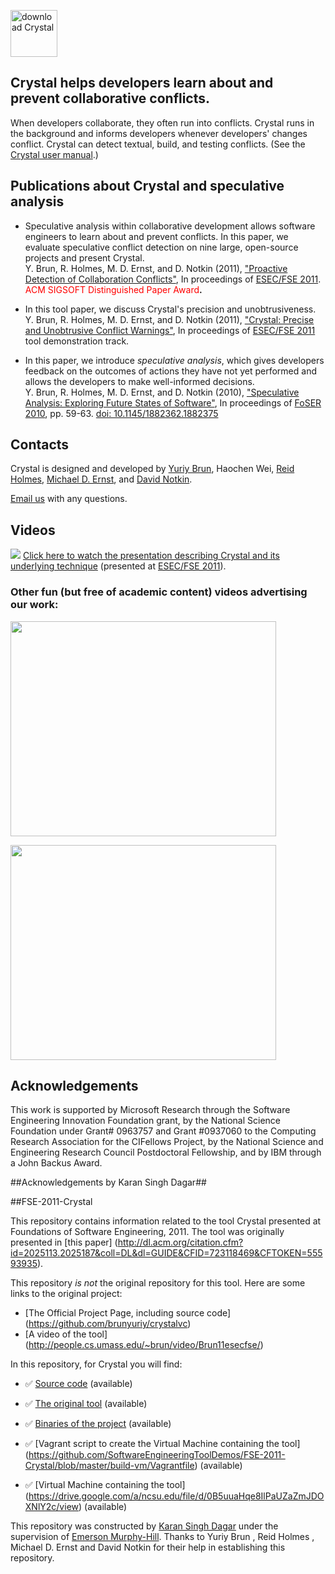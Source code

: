 <a href='https://github.com/brunyuriy/crystalvc/raw/master/releases/crystal_2.0.20111120.jar'><img src='https://raw.githubusercontent.com/brunyuriy/crystalvc/master/webpage/download.png' alt='download Crystal' height='75' /></a>

## Crystal helps developers learn about and prevent collaborative conflicts. ##

When developers collaborate, they often run into conflicts.  Crystal runs in the background and informs developers whenever developers' changes conflict.  Crystal can detect textual, build, and testing conflicts.  (See the <a href="https://github.com/brunyuriy/crystalvc/wiki/CrystalUserManual">Crystal user manual</a>.)

## Publications about Crystal and speculative analysis ##

  * Speculative analysis within collaborative development allows software engineers to learn about and prevent conflicts.  In this paper, we evaluate speculative conflict detection on nine large, open-source projects and present Crystal.<br>  Y. Brun, R. Holmes, M. D. Ernst, and D. Notkin (2011), <a href='http://people.cs.umass.edu/~brun/pubs/pubs/Brun11fse.pdf'>"Proactive Detection of Collaboration Conflicts"</a>, In proceedings of <a href='http://2011.esec-fse.org/'>ESEC/FSE 2011</a>. <font color='red'>ACM SIGSOFT Distinguished Paper Award</font><b>.</li></ul></b>

<ul><li>In this tool paper, we discuss Crystal's precision and unobtrusiveness.<br>  Y. Brun, R. Holmes, M. D. Ernst, and D. Notkin (2011), <a href="http://people.cs.umass.edu/~brun/pubs/pubs/Brun11fse-tool-demo.pdf">"Crystal: Precise and Unobtrusive Conflict Warnings"</a>, In proceedings of <a href='http://2011.esec-fse.org/'>ESEC/FSE 2011</a> tool demonstration track.</li></ul>

  * In this paper, we introduce _speculative analysis_, which gives developers feedback on the outcomes of actions they have not yet performed and allows the developers to make well-informed decisions.<br>  Y. Brun, R. Holmes, M. D. Ernst, and D. Notkin (2010), <a href="http://people.cs.umass.edu/~brun/pubs/pubs/Brun10foser.pdf">"Speculative Analysis: Exploring Future States of Software"</a>, In proceedings of <a href='http://fse18.cse.wustl.edu/foserprogram.html'>FoSER 2010</a>, pp. 59-63. <a href='http://dx.doi.org/10.1145/1882362.1882375'>doi: 10.1145/1882362.1882375</a></li></ul>

## Contacts ##

Crystal is designed and developed by
[Yuriy Brun](http://people.cs.umass.edu/~brun),
Haochen Wei,
[Reid Holmes](http://www.cs.uwaterloo.ca/~rtholmes), [Michael D. Ernst](http://www.cs.washington.edu/homes/mernst), and [David Notkin](http://www.cs.washington.edu/homes/notkin).

[Email us](mailto:crystalvc@googlegroups.com) with any questions.

## Videos ##

[![](http://people.cs.umass.edu/~brun/video/Brun11esecfse/FirstFrame.png)](http://people.cs.umass.edu/~brun/video/Brun11esecfse/)
[Click here to watch the presentation describing Crystal and its underlying technique](http://people.cs.umass.edu/~brun/video/Brun11esecfse/)  (presented at [ESEC/FSE 2011](http://2011.esec-fse.org/)).

### Other fun (but free of academic content) videos advertising our work: ###

<a href='http://www.youtube.com/watch?feature=player_embedded&v=Iargb4vdEMo' target='_blank'><img src='http://img.youtube.com/vi/Iargb4vdEMo/0.jpg' width='425' height=344 /></a>

<a href='http://www.youtube.com/watch?feature=player_embedded&v=qtWqU4ac-IM' target='_blank'><img src='http://img.youtube.com/vi/qtWqU4ac-IM/0.jpg' width='425' height=344 /></a>

## Acknowledgements ##

This work is supported by Microsoft Research through the Software Engineering Innovation Foundation grant, by the National Science Foundation under Grant# 0963757 and Grant #0937060 to the Computing Research Association for the CIFellows Project, by the National Science and Engineering Research Council Postdoctoral Fellowship, and by IBM through a John Backus Award.

##Acknowledgements by Karan Singh Dagar##

##FSE-2011-Crystal

This repository contains information related to the tool Crystal presented at Foundations of Software Engineering, 2011. The tool was originally presented in [this paper] (http://dl.acm.org/citation.cfm?id=2025113.2025187&coll=DL&dl=GUIDE&CFID=723118469&CFTOKEN=55593935).
 
This repository _is not_ the original repository for this tool. Here are some links to the original project:

* [The Official Project Page, including source code] (https://github.com/brunyuriy/crystalvc)
* [A video of the tool] (http://people.cs.umass.edu/~brun/video/Brun11esecfse/)

In this repository, for Crystal you will find:

* :white_check_mark: [Source code](https://github.com/SoftwareEngineeringToolDemos/FSE-2011-Crystal/tree/master/src/crystal) (available)

* :white_check_mark: [The original tool](https://github.com/brunyuriy/crystalvc/wiki/CrystalUserManual) (available)

* :white_check_mark: [Binaries of the project](https://github.com/SoftwareEngineeringToolDemos/FSE-2011-Crystal/tree/master/lib) (available)

* :white_check_mark: [Vagrant script to create the Virtual Machine containing the tool] (https://github.com/SoftwareEngineeringToolDemos/FSE-2011-Crystal/blob/master/build-vm/Vagrantfile) (available)

* :white_check_mark: [Virtual Machine containing the tool] (https://drive.google.com/a/ncsu.edu/file/d/0B5uuaHqe8IlPaUZaZmJDOXNlY2c/view) (available)

This repository was constructed by [Karan Singh Dagar](https://github.com/KaranDagar) under the supervision of [Emerson Murphy-Hill](https://github.com/CaptainEmerson). Thanks to Yuriy Brun , Reid Holmes , Michael D. Ernst and David Notkin for their help in establishing this repository.

